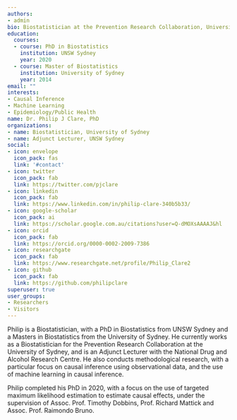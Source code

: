 ```yaml
---
authors:
- admin
bio: Biostatistician at the Prevention Research Collaboration, University of Sydney.
education:
  courses:
  - course: PhD in Biostatistics
    institution: UNSW Sydney
    year: 2020
  - course: Master of Biostatistics
    institution: University of Sydney
    year: 2014
email: ""
interests:
- Causal Inference
- Machine Learning
- Epidemiology/Public Health
name: Dr. Philip J Clare, PhD
organizations:
- name: Biostatistician, University of Sydney
- name: Adjunct Lecturer, UNSW Sydney
social:
- icon: envelope
  icon_pack: fas
  link: '#contact'
- icon: twitter
  icon_pack: fab
  link: https://twitter.com/pjclare
- icon: linkedin
  icon_pack: fab
  link: https://www.linkedin.com/in/philip-clare-340b5b33/
- icon: google-scholar
  icon_pack: ai
  link: https://scholar.google.com.au/citations?user=Q-dMOXsAAAAJ&hl
- icon: orcid
  icon_pack: fab
  link: https://orcid.org/0000-0002-2009-7386
- icon: researchgate
  icon_pack: fab
  link: https://www.researchgate.net/profile/Philip_Clare2
- icon: github
  icon_pack: fab
  link: https://github.com/philipclare
superuser: true
user_groups:
- Researchers
- Visitors
---
```


Philip is a Biostatistician, with a PhD in Biostatistics from UNSW Sydney and a Masters in Biostatistics from the University of Sydney. He currently works as a Biostatistician for the Prevention Research Collaboration at the University of Sydney, and is an Adjunct Lecturer with the National Drug and Alcohol Research Centre. He also conducts methodological research, with a particular focus on causal inference using observational data, and the use of machine learning in causal inference.

Philip completed his PhD in 2020, with a focus on the use of targeted maximum likelihood estimation to estimate causal effects, under the supervision of Assoc. Prof. Timothy Dobbins, Prof. Richard Mattick and Assoc. Prof. Raimondo Bruno.
